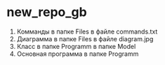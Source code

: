 # new_repo_gb
 
1. Комманды в папке Files в файле commands.txt
2. Диаграмма в папке Files в файле diagram.jpg
3. Класс в папке Programm в папке Model
4. Основная программа в папке Programm